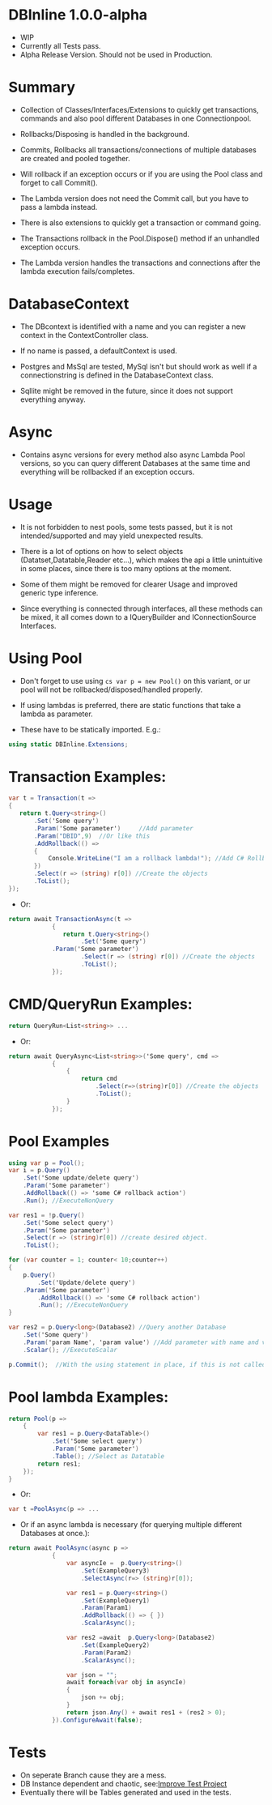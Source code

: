 # DBInline 1.0.0-alpha

- WIP
- Currently all Tests pass.
- Alpha Release Version. Should not be used in Production.

# Summary

- Collection of Classes/Interfaces/Extensions to quickly get transactions,
  commands and also pool different Databases in one Connectionpool.
  
- Rollbacks/Disposing is handled in the background.

- Commits, Rollbacks all transactions/connections of multiple databases are created and pooled together.

- Will rollback if an exception occurs or if you are using the Pool class and forget to call Commit().

- The Lambda version does not need the Commit call, but you have to pass a lambda instead.

- There is also extensions to quickly get a transaction or command going.

- The Transactions rollback in the Pool.Dispose() method if an unhandled exception occurs.

- The Lambda version handles the transactions and connections after the lambda execution fails/completes.

# DatabaseContext

- The DBcontext is identified with a name and you can register a new context in the ContextController class.

- If no name is passed, a defaultContext is used.

- Postgres and MsSql are tested, MySql isn't but should work as well if a connectionstring is defined in the DatabaseContext class.

- Sqllite might be removed in the future, since it does not support everything anyway.

# Async

- Contains async versions for every method also async Lambda Pool versions,
  so you can query different Databases at the same time and everything will be rollbacked if an exception occurs.

# Usage

- It is not forbidden to nest pools, some tests passed, but it is not intended/supported and may yield unexpected results.

- There is a lot of options on how to select objects (Datatset,Datatable,Reader etc...),
  which makes the api a little unintuitive in some places, since there is too many options at the moment.

- Some of them might be removed for clearer Usage and improved generic type inference.

- Since everything is connected through interfaces, all these methods can be mixed,
  it all comes down to a IQueryBuilder and IConnectionSource Interfaces.

# Using Pool

- Don't forget to use using ```cs var p = new Pool()``` on this variant, or ur pool will not be rollbacked/disposed/handled properly.
- If using lambdas is preferred, there are static functions that take a lambda as parameter.

- These have to be statically imported.
  E.g.: 
 ```cs
 using static DBInline.Extensions;
 ```


# Transaction Examples:
```cs
var t = Transaction(t =>
{
   return t.Query<string>()
       .Set('Some query')
       .Param('Some parameter')     //Add parameter
       .Param("DBID",9)  //Or like this
       .AddRollback(() =>
       {
           Console.WriteLine("I am a rollback lambda!"); //Add C# Rollback
       })
       .Select(r => (string) r[0]) //Create the objects
       .ToList();
});
```
- Or:
```cs
return await TransactionAsync(t =>
            {
               return t.Query<string>()
                    .Set('Some query')
		    .Param('Some parameter')
                    .Select(r => (string) r[0]) //Create the objects
                    .ToList();
            });
```

# CMD/QueryRun Examples:
```cs
return QueryRun<List<string>> ...
```
- Or:
```cs
return await QueryAsync<List<string>>('Some query', cmd =>
            {
                {
                    return cmd
                        .Select(r=>(string)r[0]) //Create the objects
                        .ToList();
                }
            });

```

# Pool Examples

```cs
using var p = Pool(); 
var i = p.Query()
    .Set('Some update/delete query')
    .Param('Some parameter')
    .AddRollback(() => 'some C# rollback action')
    .Run(); //ExecuteNonQuery

var res1 = !p.Query()
    .Set('Some select query')
    .Param('Some parameter')
    .Select(r => (string)r[0]) //create desired object.
    .ToList();

for (var counter = 1; counter< 10;counter++)
{
    p.Query()
        .Set('Update/delete query')
	.Param('Some parameter')
        .AddRollback(() => 'some C# rollback action')
        .Run(); //ExecuteNonQuery
}

var res2 = p.Query<long>(Database2) //Query another Database
    .Set('Some query')
    .Param('param Name', 'param value') //Add parameter with name and value
    .Scalar(); //ExecuteScalar

p.Commit();  //With the using statement in place, if this is not called everything will be rollbacked.
```
# Pool lambda Examples:
```cs
return Pool(p =>
    {
        var res1 = p.Query<DataTable>()
            .Set('Some select query')
            .Param('Some parameter') 
            .Table(); //Select as Datatable
        return res1;
    });
}          
```
- Or:
```cs
var t =PoolAsync(p => ...            
```        
- Or if an async lambda is necessary (for querying multiple different Databases at once.):            
```cs 
return await PoolAsync(async p =>
            {
                var asyncIe =  p.Query<string>()
                    .Set(ExampleQuery3)
                    .SelectAsync(r=> (string)r[0]);

                var res1 = p.Query<string>()
                    .Set(ExampleQuery1)
                    .Param(Param1)
                    .AddRollback(() => { })
                    .ScalarAsync();

                var res2 =await  p.Query<long>(Database2)
                    .Set(ExampleQuery2)
                    .Param(Param2)
                    .ScalarAsync();

                var json = "";
                await foreach(var obj in asyncIe)
                {
                    json += obj;
                }
                return json.Any() + await res1 + (res2 > 0);
            }).ConfigureAwait(false);
```

# Tests

- On seperate Branch cause they are a mess.
- DB Instance dependent and chaotic, see:[Improve Test Project](https://github.com/NicoZweifel/DBInline/issues/1)
- Eventually there will be Tables generated and used in the tests.
